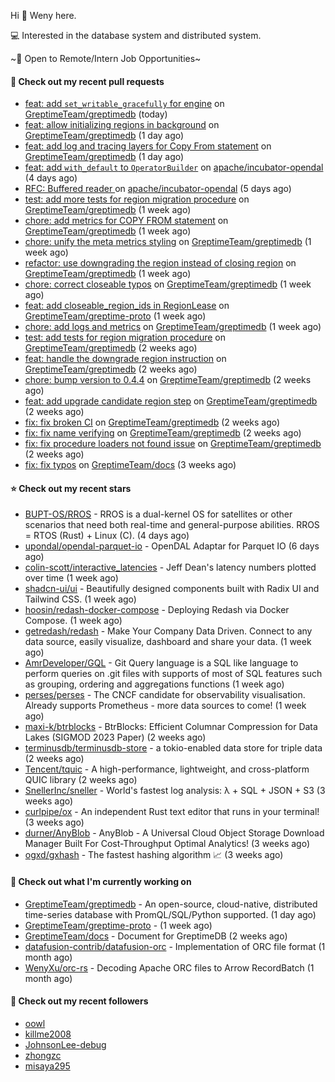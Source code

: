 Hi 👋 Weny here.

💻 Interested in the database system and distributed system.

~🍺 Open to Remote/Intern Job Opportunities~

#### 🔨 Check out my recent pull requests

- [feat: add `set_writable_gracefully` for engine](https://github.com/GreptimeTeam/greptimedb/pull/2939) on [GreptimeTeam/greptimedb](https://github.com/GreptimeTeam/greptimedb) (today)
- [feat: allow initializing regions in background](https://github.com/GreptimeTeam/greptimedb/pull/2930) on [GreptimeTeam/greptimedb](https://github.com/GreptimeTeam/greptimedb) (1 day ago)
- [feat: add log and tracing layers for Copy From statement](https://github.com/GreptimeTeam/greptimedb/pull/2929) on [GreptimeTeam/greptimedb](https://github.com/GreptimeTeam/greptimedb) (1 day ago)
- [feat: add `with_default` to `OperatorBuilder`](https://github.com/apache/incubator-opendal/pull/3738) on [apache/incubator-opendal](https://github.com/apache/incubator-opendal) (4 days ago)
- [RFC: Buffered reader ](https://github.com/apache/incubator-opendal/pull/3734) on [apache/incubator-opendal](https://github.com/apache/incubator-opendal) (5 days ago)
- [test: add more tests for region migration procedure](https://github.com/GreptimeTeam/greptimedb/pull/2895) on [GreptimeTeam/greptimedb](https://github.com/GreptimeTeam/greptimedb) (1 week ago)
- [chore: add metrics for COPY FROM statement](https://github.com/GreptimeTeam/greptimedb/pull/2878) on [GreptimeTeam/greptimedb](https://github.com/GreptimeTeam/greptimedb) (1 week ago)
- [chore: unify the meta metrics styling](https://github.com/GreptimeTeam/greptimedb/pull/2875) on [GreptimeTeam/greptimedb](https://github.com/GreptimeTeam/greptimedb) (1 week ago)
- [refactor: use downgrading the region instead of closing region](https://github.com/GreptimeTeam/greptimedb/pull/2863) on [GreptimeTeam/greptimedb](https://github.com/GreptimeTeam/greptimedb) (1 week ago)
- [chore: correct closeable typos](https://github.com/GreptimeTeam/greptimedb/pull/2860) on [GreptimeTeam/greptimedb](https://github.com/GreptimeTeam/greptimedb) (1 week ago)
- [feat: add closeable_region_ids in RegionLease](https://github.com/GreptimeTeam/greptime-proto/pull/125) on [GreptimeTeam/greptime-proto](https://github.com/GreptimeTeam/greptime-proto) (1 week ago)
- [chore: add logs and metrics](https://github.com/GreptimeTeam/greptimedb/pull/2858) on [GreptimeTeam/greptimedb](https://github.com/GreptimeTeam/greptimedb) (1 week ago)
- [test: add tests for region migration procedure](https://github.com/GreptimeTeam/greptimedb/pull/2857) on [GreptimeTeam/greptimedb](https://github.com/GreptimeTeam/greptimedb) (2 weeks ago)
- [feat: handle the downgrade region instruction](https://github.com/GreptimeTeam/greptimedb/pull/2855) on [GreptimeTeam/greptimedb](https://github.com/GreptimeTeam/greptimedb) (2 weeks ago)
- [chore: bump version to 0.4.4](https://github.com/GreptimeTeam/greptimedb/pull/2840) on [GreptimeTeam/greptimedb](https://github.com/GreptimeTeam/greptimedb) (2 weeks ago)
- [feat: add upgrade candidate region step](https://github.com/GreptimeTeam/greptimedb/pull/2829) on [GreptimeTeam/greptimedb](https://github.com/GreptimeTeam/greptimedb) (2 weeks ago)
- [fix: fix broken CI](https://github.com/GreptimeTeam/greptimedb/pull/2826) on [GreptimeTeam/greptimedb](https://github.com/GreptimeTeam/greptimedb) (2 weeks ago)
- [fix: fix name verifying](https://github.com/GreptimeTeam/greptimedb/pull/2825) on [GreptimeTeam/greptimedb](https://github.com/GreptimeTeam/greptimedb) (2 weeks ago)
- [fix: fix procedure loaders not found issue](https://github.com/GreptimeTeam/greptimedb/pull/2824) on [GreptimeTeam/greptimedb](https://github.com/GreptimeTeam/greptimedb) (2 weeks ago)
- [fix: fix typos](https://github.com/GreptimeTeam/docs/pull/696) on [GreptimeTeam/docs](https://github.com/GreptimeTeam/docs) (3 weeks ago)

#### ⭐ Check out my recent stars

- [BUPT-OS/RROS](https://github.com/BUPT-OS/RROS) - RROS is a dual-kernel OS for satellites or other scenarios that need both real-time and general-purpose abilities.  RROS = RTOS (Rust) &#43; Linux (C). (4 days ago)
- [upondal/opendal-parquet-io](https://github.com/upondal/opendal-parquet-io) - OpenDAL Adaptar for Parquet IO (6 days ago)
- [colin-scott/interactive_latencies](https://github.com/colin-scott/interactive_latencies) - Jeff Dean&#39;s latency numbers plotted over time (1 week ago)
- [shadcn-ui/ui](https://github.com/shadcn-ui/ui) - Beautifully designed components built with Radix UI and Tailwind CSS. (1 week ago)
- [hoosin/redash-docker-compose](https://github.com/hoosin/redash-docker-compose) - Deploying Redash via Docker Compose. (1 week ago)
- [getredash/redash](https://github.com/getredash/redash) - Make Your Company Data Driven. Connect to any data source, easily visualize, dashboard and share your data. (1 week ago)
- [AmrDeveloper/GQL](https://github.com/AmrDeveloper/GQL) -  Git Query language is a SQL like language to perform queries on .git files with supports of most of SQL features such as grouping, ordering and aggregations functions (1 week ago)
- [perses/perses](https://github.com/perses/perses) - The CNCF candidate for observability visualisation. Already supports Prometheus - more data sources to come! (1 week ago)
- [maxi-k/btrblocks](https://github.com/maxi-k/btrblocks) - BtrBlocks: Efficient Columnar Compression for Data Lakes (SIGMOD 2023 Paper) (2 weeks ago)
- [terminusdb/terminusdb-store](https://github.com/terminusdb/terminusdb-store) - a tokio-enabled data store for triple data (2 weeks ago)
- [Tencent/tquic](https://github.com/Tencent/tquic) - A high-performance, lightweight, and cross-platform QUIC library (2 weeks ago)
- [SnellerInc/sneller](https://github.com/SnellerInc/sneller) - World&#39;s fastest log analysis: λ &#43; SQL &#43; JSON &#43; S3 (3 weeks ago)
- [curlpipe/ox](https://github.com/curlpipe/ox) - An independent Rust text editor that runs in your terminal! (3 weeks ago)
- [durner/AnyBlob](https://github.com/durner/AnyBlob) - AnyBlob - A Universal Cloud Object Storage Download Manager Built For Cost-Throughput Optimal Analytics! (3 weeks ago)
- [ogxd/gxhash](https://github.com/ogxd/gxhash) - The fastest hashing algorithm 📈 (3 weeks ago)

#### 👷 Check out what I'm currently working on

- [GreptimeTeam/greptimedb](https://github.com/GreptimeTeam/greptimedb) - An open-source, cloud-native, distributed time-series database with PromQL/SQL/Python supported. (1 day ago)
- [GreptimeTeam/greptime-proto](https://github.com/GreptimeTeam/greptime-proto) -  (1 week ago)
- [GreptimeTeam/docs](https://github.com/GreptimeTeam/docs) - Document for GreptimeDB (2 weeks ago)
- [datafusion-contrib/datafusion-orc](https://github.com/datafusion-contrib/datafusion-orc) - Implementation of ORC file format (1 month ago)
- [WenyXu/orc-rs](https://github.com/WenyXu/orc-rs) - Decoding Apache ORC files to Arrow RecordBatch (1 month ago)

#### 👯 Check out my recent followers

- [oowl](https://github.com/oowl)
- [killme2008](https://github.com/killme2008)
- [JohnsonLee-debug](https://github.com/JohnsonLee-debug)
- [zhongzc](https://github.com/zhongzc)
- [misaya295](https://github.com/misaya295)



